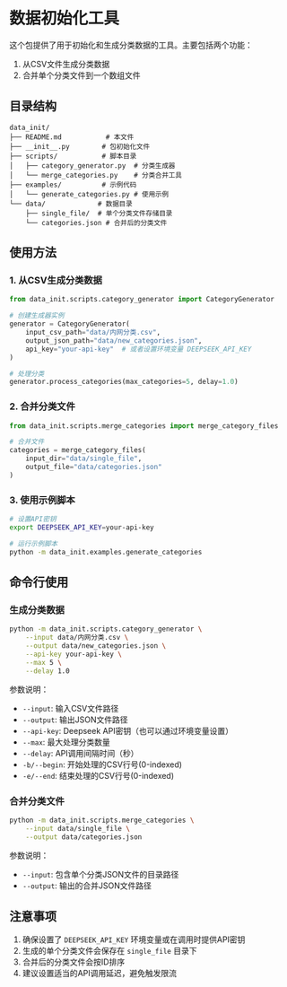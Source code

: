 # 数据初始化工具

这个包提供了用于初始化和生成分类数据的工具。主要包括两个功能：

1. 从CSV文件生成分类数据
2. 合并单个分类文件到一个数组文件

## 目录结构

```
data_init/
├── README.md           # 本文件
├── __init__.py        # 包初始化文件
├── scripts/           # 脚本目录
│   ├── category_generator.py  # 分类生成器
│   └── merge_categories.py    # 分类合并工具
├── examples/          # 示例代码
│   └── generate_categories.py # 使用示例
└── data/             # 数据目录
    ├── single_file/  # 单个分类文件存储目录
    └── categories.json # 合并后的分类文件
```

## 使用方法

### 1. 从CSV生成分类数据

```python
from data_init.scripts.category_generator import CategoryGenerator

# 创建生成器实例
generator = CategoryGenerator(
    input_csv_path="data/内网分类.csv",
    output_json_path="data/new_categories.json",
    api_key="your-api-key"  # 或者设置环境变量 DEEPSEEK_API_KEY
)

# 处理分类
generator.process_categories(max_categories=5, delay=1.0)
```

### 2. 合并分类文件

```python
from data_init.scripts.merge_categories import merge_category_files

# 合并文件
categories = merge_category_files(
    input_dir="data/single_file",
    output_file="data/categories.json"
)
```

### 3. 使用示例脚本

```bash
# 设置API密钥
export DEEPSEEK_API_KEY=your-api-key

# 运行示例脚本
python -m data_init.examples.generate_categories
```

## 命令行使用

### 生成分类数据

```bash
python -m data_init.scripts.category_generator \
    --input data/内网分类.csv \
    --output data/new_categories.json \
    --api-key your-api-key \
    --max 5 \
    --delay 1.0
```

参数说明：
- `--input`: 输入CSV文件路径
- `--output`: 输出JSON文件路径
- `--api-key`: Deepseek API密钥（也可以通过环境变量设置）
- `--max`: 最大处理分类数量
- `--delay`: API调用间隔时间（秒）
- `-b/--begin`: 开始处理的CSV行号(0-indexed)
- `-e/--end`: 结束处理的CSV行号(0-indexed)

### 合并分类文件

```bash
python -m data_init.scripts.merge_categories \
    --input data/single_file \
    --output data/categories.json
```

参数说明：
- `--input`: 包含单个分类JSON文件的目录路径
- `--output`: 输出的合并JSON文件路径

## 注意事项

1. 确保设置了 `DEEPSEEK_API_KEY` 环境变量或在调用时提供API密钥
2. 生成的单个分类文件会保存在 `single_file` 目录下
3. 合并后的分类文件会按ID排序
4. 建议设置适当的API调用延迟，避免触发限流 